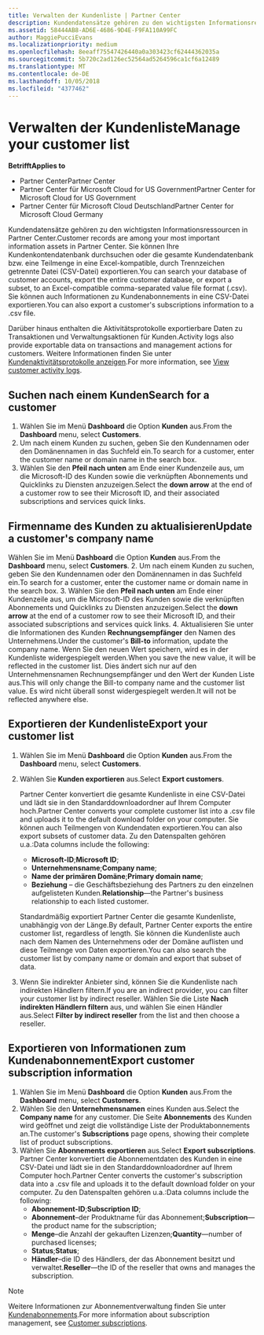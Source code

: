 ```yaml
---
title: Verwalten der Kundenliste | Partner Center
description: Kundendatensätze gehören zu den wichtigsten Informationsressourcen in Partner Center.
ms.assetid: 58444AB8-AD6E-4686-9D4E-F9FA110A99FC
author: MaggiePucciEvans
ms.localizationpriority: medium
ms.openlocfilehash: 8eeaff75547426440a0a303423cf62444362035a
ms.sourcegitcommit: 5b720c2ad126ec52564ad5264596ca1cf6a12489
ms.translationtype: MT
ms.contentlocale: de-DE
ms.lasthandoff: 10/05/2018
ms.locfileid: "4377462"
---
```

# <a name="manage-your-customer-list"></a><span data-ttu-id="7142a-103">Verwalten der Kundenliste</span><span class="sxs-lookup"><span data-stu-id="7142a-103">Manage your customer list</span></span>

**<span data-ttu-id="7142a-104">Betrifft</span><span class="sxs-lookup"><span data-stu-id="7142a-104">Applies to</span></span>**

-  <span data-ttu-id="7142a-105">Partner Center</span><span class="sxs-lookup"><span data-stu-id="7142a-105">Partner Center</span></span>
-  <span data-ttu-id="7142a-106">Partner Center für Microsoft Cloud for US Government</span><span class="sxs-lookup"><span data-stu-id="7142a-106">Partner Center for Microsoft Cloud for US Government</span></span>
-  <span data-ttu-id="7142a-107">Partner Center für Microsoft Cloud Deutschland</span><span class="sxs-lookup"><span data-stu-id="7142a-107">Partner Center for Microsoft Cloud Germany</span></span>

<span data-ttu-id="7142a-108">Kundendatensätze gehören zu den wichtigsten Informationsressourcen in Partner Center.</span><span class="sxs-lookup"><span data-stu-id="7142a-108">Customer records are among your most important information assets in Partner Center.</span></span> <span data-ttu-id="7142a-109">Sie können Ihre Kundenkontendatenbank durchsuchen oder die gesamte Kundendatenbank bzw. eine Teilmenge in eine Excel-kompatible, durch Trennzeichen getrennte Datei (CSV-Datei) exportieren.</span><span class="sxs-lookup"><span data-stu-id="7142a-109">You can search your database of customer accounts, export the entire customer database, or export a subset, to an Excel-compatible comma-separated value file format (.csv).</span></span> <span data-ttu-id="7142a-110">Sie können auch Informationen zu Kundenabonnements in eine CSV-Datei exportieren.</span><span class="sxs-lookup"><span data-stu-id="7142a-110">You can also export a customer's subscriptions information to a .csv file.</span></span>

<span data-ttu-id="7142a-111">Darüber hinaus enthalten die Aktivitätsprotokolle exportierbare Daten zu Transaktionen und Verwaltungsaktionen für Kunden.</span><span class="sxs-lookup"><span data-stu-id="7142a-111">Activity logs also provide exportable data on transactions and management actions for customers.</span></span> <span data-ttu-id="7142a-112">Weitere Informationen finden Sie unter [Kundenaktivitätsprotokolle anzeigen](activity-logs.md).</span><span class="sxs-lookup"><span data-stu-id="7142a-112">For more information, see [View customer activity logs](activity-logs.md).</span></span>


## <a name="search-for-a-customer"></a><span data-ttu-id="7142a-113">Suchen nach einem Kunden</span><span class="sxs-lookup"><span data-stu-id="7142a-113">Search for a customer</span></span>

1.  <span data-ttu-id="7142a-114">Wählen Sie im Menü **Dashboard** die Option **Kunden** aus.</span><span class="sxs-lookup"><span data-stu-id="7142a-114">From the **Dashboard** menu, select **Customers**.</span></span>
2.  <span data-ttu-id="7142a-115">Um nach einem Kunden zu suchen, geben Sie den Kundennamen oder den Domänennamen in das Suchfeld ein.</span><span class="sxs-lookup"><span data-stu-id="7142a-115">To search for a customer, enter the customer name or domain name in the search box.</span></span>
3.  <span data-ttu-id="7142a-116">Wählen Sie den **Pfeil nach unten** am Ende einer Kundenzeile aus, um die Microsoft-ID des Kunden sowie die verknüpften Abonnements und Quicklinks zu Diensten anzuzeigen.</span><span class="sxs-lookup"><span data-stu-id="7142a-116">Select the **down arrow** at the end of a customer row to see their Microsoft ID, and their associated subscriptions and services quick links.</span></span>

## <a name="update-a-customers-company-name"></a><span data-ttu-id="7142a-117">Firmenname des Kunden zu aktualisieren</span><span class="sxs-lookup"><span data-stu-id="7142a-117">Update a customer's company name</span></span>

<span data-ttu-id="7142a-118">Wählen Sie im Menü **Dashboard** die Option **Kunden** aus.</span><span class="sxs-lookup"><span data-stu-id="7142a-118">From the **Dashboard** menu, select **Customers**.</span></span>
2.  <span data-ttu-id="7142a-119">Um nach einem Kunden zu suchen, geben Sie den Kundennamen oder den Domänennamen in das Suchfeld ein.</span><span class="sxs-lookup"><span data-stu-id="7142a-119">To search for a customer, enter the customer name or domain name in the search box.</span></span>
3.  <span data-ttu-id="7142a-120">Wählen Sie den **Pfeil nach unten** am Ende einer Kundenzeile aus, um die Microsoft-ID des Kunden sowie die verknüpften Abonnements und Quicklinks zu Diensten anzuzeigen.</span><span class="sxs-lookup"><span data-stu-id="7142a-120">Select the **down arrow** at the end of a customer row to see their Microsoft ID, and their associated subscriptions and services quick links.</span></span>
4.  <span data-ttu-id="7142a-121">Aktualisieren Sie unter die Informationen des Kunden **Rechnungsempfänger** den Namen des Unternehmens.</span><span class="sxs-lookup"><span data-stu-id="7142a-121">Under the customer's **Bill-to** information, update the company name.</span></span> <span data-ttu-id="7142a-122">Wenn Sie den neuen Wert speichern, wird es in der Kundenliste widergespiegelt werden.</span><span class="sxs-lookup"><span data-stu-id="7142a-122">When you save the new value, it will be reflected in the customer list.</span></span> <span data-ttu-id="7142a-123">Dies ändert sich nur auf den Unternehmensnamen Rechnungsempfänger und den Wert der Kunden Liste aus.</span><span class="sxs-lookup"><span data-stu-id="7142a-123">This will only change the Bill-to company name and the customer list value.</span></span> <span data-ttu-id="7142a-124">Es wird nicht überall sonst widergespiegelt werden.</span><span class="sxs-lookup"><span data-stu-id="7142a-124">It will not be reflected anywhere else.</span></span>

## <a name="export-your-customer-list"></a><span data-ttu-id="7142a-125">Exportieren der Kundenliste</span><span class="sxs-lookup"><span data-stu-id="7142a-125">Export your customer list</span></span>

1.  <span data-ttu-id="7142a-126">Wählen Sie im Menü **Dashboard** die Option **Kunden** aus.</span><span class="sxs-lookup"><span data-stu-id="7142a-126">From the **Dashboard** menu, select **Customers**.</span></span>
2.  <span data-ttu-id="7142a-127">Wählen Sie **Kunden exportieren** aus.</span><span class="sxs-lookup"><span data-stu-id="7142a-127">Select **Export customers**.</span></span>

    <span data-ttu-id="7142a-128">Partner Center konvertiert die gesamte Kundenliste in eine CSV-Datei und lädt sie in den Standarddownloadordner auf Ihrem Computer hoch.</span><span class="sxs-lookup"><span data-stu-id="7142a-128">Partner Center converts your complete customer list into a .csv file and uploads it to the default download folder on your computer.</span></span> <span data-ttu-id="7142a-129">Sie können auch Teilmengen von Kundendaten exportieren.</span><span class="sxs-lookup"><span data-stu-id="7142a-129">You can also export subsets of customer data.</span></span> <span data-ttu-id="7142a-130">Zu den Datenspalten gehören u.a.:</span><span class="sxs-lookup"><span data-stu-id="7142a-130">Data columns include the following:</span></span>

    -   <span data-ttu-id="7142a-131">**Microsoft-ID**;</span><span class="sxs-lookup"><span data-stu-id="7142a-131">**Microsoft ID**;</span></span>
    -   <span data-ttu-id="7142a-132">**Unternehmensname**;</span><span class="sxs-lookup"><span data-stu-id="7142a-132">**Company name**;</span></span>
    -   <span data-ttu-id="7142a-133">**Name der primären Domäne**;</span><span class="sxs-lookup"><span data-stu-id="7142a-133">**Primary domain name**;</span></span>
    -   <span data-ttu-id="7142a-134">**Beziehung** – die Geschäftsbeziehung des Partners zu den einzelnen aufgelisteten Kunden.</span><span class="sxs-lookup"><span data-stu-id="7142a-134">**Relationship**—the Partner's business relationship to each listed customer.</span></span>

    <span data-ttu-id="7142a-135">Standardmäßig exportiert Partner Center die gesamte Kundenliste, unabhängig von der Länge.</span><span class="sxs-lookup"><span data-stu-id="7142a-135">By default, Partner Center exports the entire customer list, regardless of length.</span></span> <span data-ttu-id="7142a-136">Sie können die Kundenliste auch nach dem Namen des Unternehmens oder der Domäne auflisten und diese Teilmenge von Daten exportieren.</span><span class="sxs-lookup"><span data-stu-id="7142a-136">You can also search the customer list by company name or domain and export that subset of data.</span></span>

3.  <span data-ttu-id="7142a-137">Wenn Sie indirekter Anbieter sind, können Sie die Kundenliste nach indirekten Händlern filtern.</span><span class="sxs-lookup"><span data-stu-id="7142a-137">If you are an indirect provider, you can filter your customer list by indirect reseller.</span></span> <span data-ttu-id="7142a-138">Wählen Sie die Liste **Nach indirekten Händlern filtern** aus, und wählen Sie einen Händler aus.</span><span class="sxs-lookup"><span data-stu-id="7142a-138">Select **Filter by indirect reseller** from the list and then choose a reseller.</span></span>


## <a name="export-customer-subscription-information"></a><span data-ttu-id="7142a-139">Exportieren von Informationen zum Kundenabonnement</span><span class="sxs-lookup"><span data-stu-id="7142a-139">Export customer subscription information</span></span>

1.  <span data-ttu-id="7142a-140">Wählen Sie im Menü **Dashboard** die Option **Kunden** aus.</span><span class="sxs-lookup"><span data-stu-id="7142a-140">From the **Dashboard** menu, select **Customers**.</span></span>
2.  <span data-ttu-id="7142a-141">Wählen Sie den **Unternehmensnamen** eines Kunden aus.</span><span class="sxs-lookup"><span data-stu-id="7142a-141">Select the **Company name** for any customer.</span></span> <span data-ttu-id="7142a-142">Die Seite **Abonnements** des Kunden wird geöffnet und zeigt die vollständige Liste der Produktabonnements an.</span><span class="sxs-lookup"><span data-stu-id="7142a-142">The customer's **Subscriptions** page opens, showing their complete list of product subscriptions.</span></span>
3.  <span data-ttu-id="7142a-143">Wählen Sie **Abonnements exportieren** aus.</span><span class="sxs-lookup"><span data-stu-id="7142a-143">Select **Export subscriptions**.</span></span> <span data-ttu-id="7142a-144">Partner Center konvertiert die Abonnementdaten des Kunden in eine CSV-Datei und lädt sie in den Standarddownloadordner auf Ihrem Computer hoch.</span><span class="sxs-lookup"><span data-stu-id="7142a-144">Partner Center converts the customer's subscription data into a .csv file and uploads it to the default download folder on your computer.</span></span> <span data-ttu-id="7142a-145">Zu den Datenspalten gehören u.a.:</span><span class="sxs-lookup"><span data-stu-id="7142a-145">Data columns include the following:</span></span>
    -   <span data-ttu-id="7142a-146">**Abonnement-ID**;</span><span class="sxs-lookup"><span data-stu-id="7142a-146">**Subscription ID**;</span></span>
    -   <span data-ttu-id="7142a-147">**Abonnement**–der Produktname für das Abonnement;</span><span class="sxs-lookup"><span data-stu-id="7142a-147">**Subscription**—the product name for the subscription;</span></span>
    -   <span data-ttu-id="7142a-148">**Menge**–die Anzahl der gekauften Lizenzen;</span><span class="sxs-lookup"><span data-stu-id="7142a-148">**Quantity**—number of purchased licenses;</span></span>
    -   <span data-ttu-id="7142a-149">**Status**;</span><span class="sxs-lookup"><span data-stu-id="7142a-149">**Status**;</span></span>
    -   <span data-ttu-id="7142a-150">**Händler**–die ID des Händlers, der das Abonnement besitzt und verwaltet.</span><span class="sxs-lookup"><span data-stu-id="7142a-150">**Reseller**—the ID of the reseller that owns and manages the subscription.</span></span>

> [!NOTE]  
> <span data-ttu-id="7142a-151">Weitere Informationen zur Abonnementverwaltung finden Sie unter [Kundenabonnements](customer-subscriptions.md).</span><span class="sxs-lookup"><span data-stu-id="7142a-151">For more information about subscription management, see [Customer subscriptions](customer-subscriptions.md).</span></span>

     

 

 



